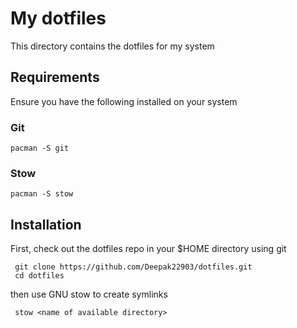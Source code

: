 # My dotfiles

This directory contains the dotfiles for my system

## Requirements

Ensure you have the following installed on your system

### Git

```
pacman -S git
```

### Stow

```
pacman -S stow
```

## Installation

First, check out the dotfiles repo in your $HOME directory using git

```
 git clone https://github.com/Deepak22903/dotfiles.git
 cd dotfiles
```

then use GNU stow to create symlinks

```
 stow <name of available directory>
```

